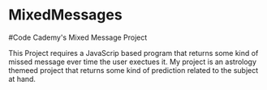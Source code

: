 # MixedMessages
#Code Cademy's Mixed Message Project

This Project requires a JavaScrip based program that returns some kind of missed message ever time the user exectues it.
My project is an astrology themeed project that returns some kind of prediction related to the subject at hand.